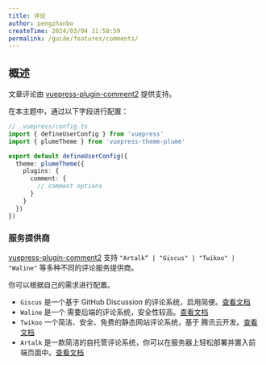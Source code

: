 ```yaml
---
title: 评论
author: pengzhanbo
createTime: 2024/03/04 11:58:59
permalink: /guide/features/comments/
---
```


## 概述

文章评论由 [vuepress-plugin-comment2](https://vuepress-theme-hope.github.io/v2/comment2/zh) 提供支持。

在本主题中，通过以下字段进行配置：

```ts
// .vuepress/config.ts
import { defineUserConfig } from 'vuepress'
import { plumeTheme } from 'vuepress-theme-plume'

export default defineUserConfig({
  theme: plumeTheme({
    plugins: {
      comment: {
        // comment options
      }
    }
  })
})
```

### 服务提供商

[vuepress-plugin-comment2](https://vuepress-theme-hope.github.io/v2/comment2/zh) 支持
`"Artalk“ | "Giscus" | "Twikoo" | "Waline"` 等多种不同的评论服务提供商。

你可以根据自己的需求进行配置。

- `Giscus` 是一个基于 GitHub Discussion 的评论系统，启用简便。[查看文档](https://plugin-comment2.vuejs.press/zh/guide/giscus.html)
- `Waline` 是一个 需要后端的评论系统，安全性较高。[查看文档](https://plugin-comment2.vuejs.press/zh/guide/waline.html)
- `Twikoo` 一个简洁、安全、免费的静态网站评论系统，基于 腾讯云开发。[查看文档](https://plugin-comment2.vuejs.press/zh/guide/twikoo.html)
- `Artalk` 是一款简洁的自托管评论系统，你可以在服务器上轻松部署并置入前端页面中。[查看文档](https://plugin-comment2.vuejs.press/zh/guide/artalk.html)
